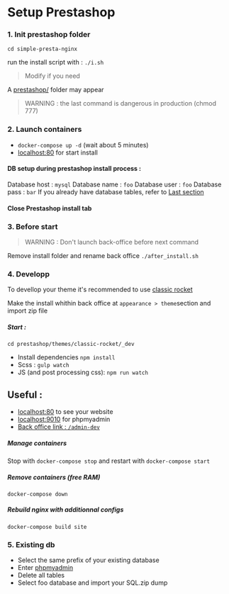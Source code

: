 # Setup Prestashop

### 1. Init prestashop folder

`cd simple-presta-nginx`

run the install script  with :
`./i.sh`
> Modify if you need

A [prestashop/](prestashop) folder may appear

> WARNING : the last command is dangerous in production (chmod 777)

### 2. Launch containers

- `docker-compose up -d` (wait about 5 minutes)
- [localhost:80](http://localhost) for start install

#### DB setup during prestashop install process :
Database host : `mysql`
Database name : `foo`
Database user : `foo`
Database pass : `bar`
If you already have database tables, refer to [Last section](#-5.-existing-db)

#### Close Prestashop install tab 

### 3. Before start
> WARNING : Don't launch back-office before next command

Remove install folder and rename back office
`./after_install.sh`

### 4. Developp

To devellop your theme it's recommended to use [classic rocket](/classic-rocket.zip)

Make the install whithin back office at `appearance > theme`section and import zip file

##### Start :
`cd prestashop/themes/classic-rocket/_dev`
- Install dependencies
`npm install`
- Scss :
`gulp watch`
- JS (and post processing css):
`npm run watch`


## Useful :
- [localhost:80](http://localhost) to see your website
- [localhost:9010](http://localhost:9010) for phpmyadmin
- [Back office link : `/admin-dev` ](http://localhost:80/admin-dev)


##### Manage containers
Stop with `docker-compose stop` and restart with `docker-compose start`
##### Remove containers (free RAM)
`docker-compose down`

##### Rebuild nginx with additionnal configs
`docker-compose build site`

### 5. Existing db
- Select the same prefix of your existing database
- Enter [phpmyadmin](http://localhost:9010)
- Delete all tables
- Select foo database and import your SQL.zip dump
